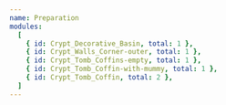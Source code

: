 ```yaml
---
name: Preparation
modules:
  [
    { id: Crypt_Decorative_Basin, total: 1 },
    { id: Crypt_Walls_Corner-outer, total: 1 },
    { id: Crypt_Tomb_Coffins-empty, total: 1 },
    { id: Crypt_Tomb_Coffin-with-mummy, total: 1 },
    { id: Crypt_Tomb_Coffin, total: 2 },
  ]
---
```

